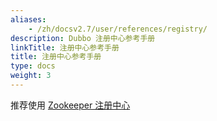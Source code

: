 ```yaml
---
aliases:
    - /zh/docsv2.7/user/references/registry/
description: Dubbo 注册中心参考手册
linkTitle: 注册中心参考手册
title: 注册中心参考手册
type: docs
weight: 3
---
```




推荐使用 [Zookeeper 注册中心](zookeeper)